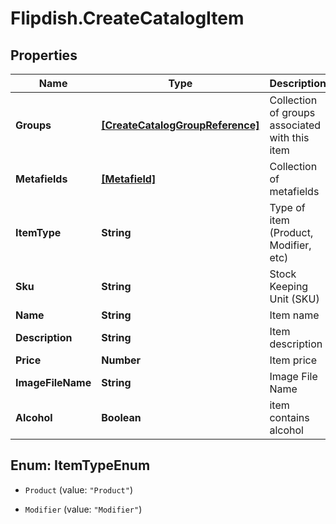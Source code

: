 # Flipdish.CreateCatalogItem

## Properties

Name | Type | Description | Notes
------------ | ------------- | ------------- | -------------
**Groups** | [**[CreateCatalogGroupReference]**](CreateCatalogGroupReference.md) | Collection of groups associated with this item | [optional] 
**Metafields** | [**[Metafield]**](Metafield.md) | Collection of metafields | [optional] 
**ItemType** | **String** | Type of item (Product, Modifier, etc) | 
**Sku** | **String** | Stock Keeping Unit (SKU) | 
**Name** | **String** | Item name | 
**Description** | **String** | Item description | [optional] 
**Price** | **Number** | Item price | 
**ImageFileName** | **String** | Image File Name | [optional] 
**Alcohol** | **Boolean** | item contains alcohol | [optional] 



## Enum: ItemTypeEnum


* `Product` (value: `"Product"`)

* `Modifier` (value: `"Modifier"`)




